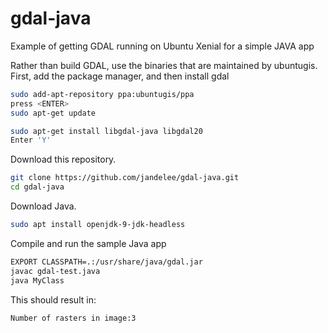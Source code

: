 # gdal-java
Example of getting GDAL running on Ubuntu Xenial for a simple JAVA app

Rather than build GDAL, use the binaries that are maintained by ubuntugis.  First, add the package manager, and then install gdal
```bash
sudo add-apt-repository ppa:ubuntugis/ppa
press <ENTER>
sudo apt-get update

sudo apt-get install libgdal-java libgdal20
Enter 'Y'
```

Download this repository.
```bash
git clone https://github.com/jandelee/gdal-java.git
cd gdal-java
```

Download Java.
```bash
sudo apt install openjdk-9-jdk-headless
```

Compile and run the sample Java app
```bash
EXPORT CLASSPATH=.:/usr/share/java/gdal.jar
javac gdal-test.java
java MyClass
```

This should result in:
```bash
Number of rasters in image:3
```

